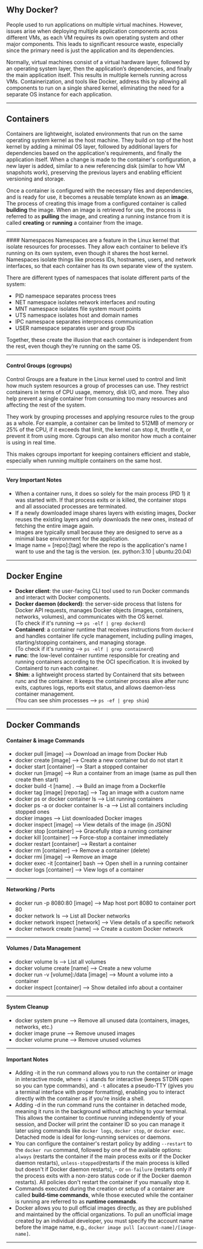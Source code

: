 
## Why Docker?
People used to run applications on multiple virtual machines. However, issues arise when deploying multiple application components across different VMs, as each VM requires its own operating system and other major components. This leads to significant resource waste, especially since the primary need is just the application and its dependencies.

Normally, virtual machines consist of a virtual hardware layer, followed by an operating system layer, then the application’s dependencies, and finally the main application itself. This results in multiple kernels running across VMs. Containerization, and tools like Docker, address this by allowing all components to run on a single shared kernel, eliminating the need for a separate OS instance for each application.

---
## Containers
Containers are lightweight, isolated environments that run on the same operating system kernel as the host machine. They build on top of the host kernel by adding a minimal OS layer, followed by additional layers for dependencies based on the application's requirements, and finally the application itself. When a change is made to the container's configuration, a new layer is added, similar to a new referencing disk (similar to how VM snapshots work), preserving the previous layers and enabling efficient versioning and storage.

Once a container is configured with the necessary files and dependencies, and is ready for use, it becomes a reusable template known as an **image**. The process of creating this image from a configured container is called **building** the image. When an image is retrieved for use, the process is referred to as **pulling** the image, and creating a running instance from it is called **creating** or **running** a container from the image.

<hr class="hr-light"/>
#### Namespaces
Namespaces are a feature in the Linux kernel that isolate resources for processes. They allow each container to believe it’s running on its own system, even though it shares the host kernel. Namespaces isolate things like process IDs, hostnames, users, and network interfaces, so that each container has its own separate view of the system.

There are different types of namespaces that isolate different parts of the system:

- PID namespace separates process trees
- NET namespace isolates network interfaces and routing
- MNT namespace isolates file system mount points
- UTS namespace isolates host and domain names
- IPC namespace separates interprocess communication
- USER namespace separates user and group IDs

Together, these create the illusion that each container is independent from the rest, even though they’re running on the same OS.

<hr class="hr-light"/>

#### Control Groups (cgroups)
Control Groups are a feature in the Linux kernel used to control and limit how much system resources a group of processes can use. They restrict containers in terms of CPU usage, memory, disk I/O, and more. They also help prevent a single container from consuming too many resources and affecting the rest of the system.

They work by grouping processes and applying resource rules to the group as a whole. For example, a container can be limited to 512MB of memory or 25% of the CPU, if it exceeds that limit, the kernel can stop it, throttle it, or prevent it from using more. Cgroups can also monitor how much a container is using in real time.

This makes cgroups important for keeping containers efficient and stable, especially when running multiple containers on the same host.

<hr class="hr-light"/>

#### Very Important Notes
- When a container runs, it does so solely for the main process (PID 1) it was started with. If that process exits or is killed, the container stops and all associated processes are terminated.
- If a newly downloaded image shares layers with existing images, Docker reuses the existing layers and only downloads the new ones, instead of fetching the entire image again.
- Images are typically small because they are designed to serve as a minimal base environment for the application.
- Image name = [repo]:[tag] where the repo is the application's name I want to use and the tag is the version. (ex. python:3.10 | ubuntu:20.04)

---

## Docker Engine
- **Docker client**: the user-facing CLI tool used to run Docker commands and interact with Docker components.
- **Docker daemon (dockerd)**: the server-side process that listens for Docker API requests, manages Docker objects (images, containers, networks, volumes), and communicates with the OS kernel.  
    (To check if it's running —> `ps -elf | grep dockerd`)
- **Containerd**: a container runtime that receives instructions from `dockerd` and handles container life cycle management, including pulling images, starting/stopping containers, and managing storage.  
    (To check if it's running —> `ps -elf | grep containerd`)
- **runc**: the low-level container runtime responsible for creating and running containers according to the OCI specification. It is invoked by Containerd to run each container.
- **Shim**: a lightweight process started by Containerd that sits between runc and the container. It keeps the container process alive after runc exits, captures logs, reports exit status, and allows daemon-less container management.  
    (You can see shim processes —> `ps -ef | grep shim`)

---

## Docker Commands

#### Container & image Commands
- docker pull [image] —> Download an image from Docker Hub
- docker create [image] —> Create a new container but do not start it
- docker start [container] —> Start a stopped container
- docker run [image] —> Run a container from an image (same as pull then create then start)
- docker build -t [name] . —> Build an image from a Dockerfile
- docker tag [image] [repo:tag] —> Tag an image with a custom name
- docker ps or docker container ls —> List running containers
- docker ps -a or docker container ls -a —> List all containers including stopped ones
- docker images —> List downloaded Docker images
- docker inspect [image] —> View details of the image (in JSON)
- docker stop [container] —> Gracefully stop a running container
- docker kill [container] —> Force-stop a container immediately
- docker restart [container] —> Restart a container
- docker rm [container] —> Remove a container (delete)
- docker rmi [image] —> Remove an image
- docker exec -it [container] bash —> Open shell in a running container
- docker logs [container] —> View logs of a container

<hr class="hr-light"/>

#### Networking / Ports
- docker run -p 8080:80 [image] —> Map host port 8080 to container port 80
- docker network ls —> List all Docker networks
- docker network inspect [network] —> View details of a specific network
- docker network create [name] —> Create a custom Docker network

<hr class="hr-light"/>

#### Volumes / Data Management
- docker volume ls —> List all volumes
- docker volume create [name] —> Create a new volume
- docker run -v [volume]:/data [image] —> Mount a volume into a container
- docker inspect [container] —> Show detailed info about a container

<hr class="hr-light"/>

#### System Cleanup
- docker system prune —> Remove all unused data (containers, images, networks, etc.)
- docker image prune —> Remove unused images
- docker volume prune —> Remove unused volumes

<hr class="hr-light"/>

#### Important Notes
- Adding -it in the run command allows you to run the container or image in interactive mode, where `-i` stands for interactive (keeps STDIN open so you can type commands), and `-t` allocates a pseudo-TTY (gives you a terminal interface with proper formatting), enabling you to interact directly with the container as if you're inside a shell.
- Adding -d in the run command runs the container in detached mode, meaning it runs in the background without attaching to your terminal. This allows the container to continue running independently of your session, and Docker will print the container ID so you can manage it later using commands like `docker logs`, `docker stop`, or `docker exec`. Detached mode is ideal for long-running services or daemons.
- You can configure the container's restart policy by adding `--restart` to the `docker run` command, followed by one of the available options: `always` (restarts the container if the main process exits or if the Docker daemon restarts), `unless-stopped`(restarts if the main process is killed but doesn't if Docker daemon restarts), - or `on-failure` (restarts only if the process exits with a non-zero status code or if the Docker daemon restarts). All policies don't restart the container if you manually stop it.
- Commands executed during the creation or setup of a container are called **build-time commands**, while those executed while the container is running are referred to as **runtime commands**.
- Docker allows you to pull official images directly, as they are published and maintained by the official organizations. To pull an unofficial image created by an individual developer, you must specify the account name before the image name, e.g., `docker image pull [account-name]/[image-name]`.

---
